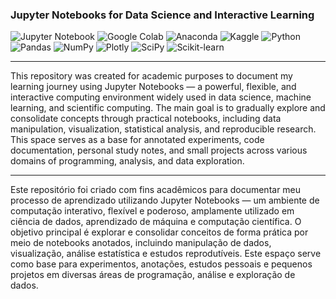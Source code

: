 ### Jupyter Notebooks for Data Science and Interactive Learning

![Jupyter Notebook](https://img.shields.io/badge/jupyter-0d1117?style=for-the-badge&logo=jupyter&logoColor=25fafe)
![Google Colab](https://img.shields.io/badge/Google%20Colab-0d1117?style=for-the-badge&logo=googlecolab&logoColor=25fafe)
![Anaconda](https://img.shields.io/badge/Anaconda-0d1117?style=for-the-badge&logo=anaconda&logoColor=25fafe)
![Kaggle](https://img.shields.io/badge/Kaggle-0d1117?style=for-the-badge&logo=kaggle&logoColor=25fafe)
![Python](https://img.shields.io/badge/python-0d1117?style=for-the-badge&logo=python&logoColor=25fafe)
![Pandas](https://img.shields.io/badge/pandas-0d1117?style=for-the-badge&logo=pandas&logoColor=25fafe)
![NumPy](https://img.shields.io/badge/numpy-0d1117?style=for-the-badge&logo=numpy&logoColor=25fafe)
![Plotly](https://img.shields.io/badge/plotly-0d1117?style=for-the-badge&logo=plotly&logoColor=25fafe)
![SciPy](https://img.shields.io/badge/SciPy-0d1117?style=for-the-badge&logo=scipy&logoColor=25fafe)
![Scikit-learn](https://img.shields.io/badge/scikit--learn-0d1117?style=for-the-badge&logo=scikit-learn&logoColor=25fafe)

---
This repository was created for academic purposes to document my learning journey using Jupyter Notebooks — a powerful, flexible, and interactive computing environment widely used in data science, machine learning, and scientific computing. The main goal is to gradually explore and consolidate concepts through practical notebooks, including data manipulation, visualization, statistical analysis, and reproducible research. This space serves as a base for annotated experiments, code documentation, personal study notes, and small projects across various domains of programming, analysis, and data exploration.

---

Este repositório foi criado com fins acadêmicos para documentar meu processo de aprendizado utilizando Jupyter Notebooks — um ambiente de computação interativo, flexível e poderoso, amplamente utilizado em ciência de dados, aprendizado de máquina e computação científica. O objetivo principal é explorar e consolidar conceitos de forma prática por meio de notebooks anotados, incluindo manipulação de dados, visualização, análise estatística e estudos reprodutíveis. Este espaço serve como base para experimentos, anotações, estudos pessoais e pequenos projetos em diversas áreas de programação, análise e exploração de dados.
